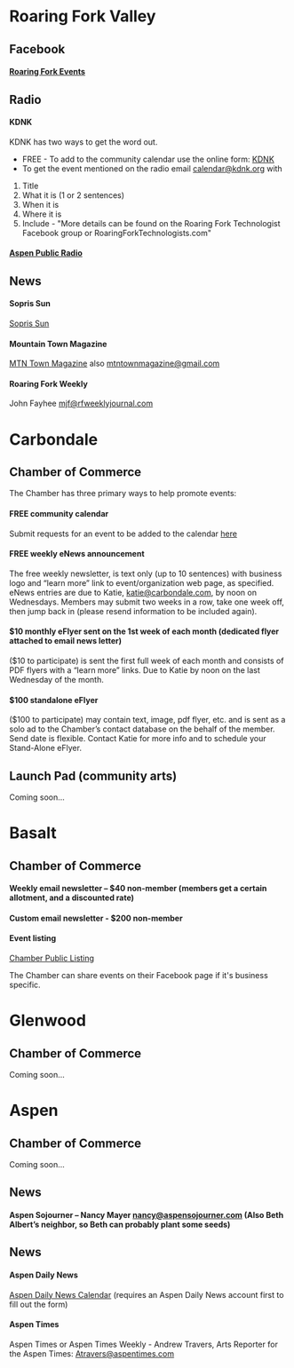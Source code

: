 
# Roaring Fork Valley
## Facebook
#### [Roaring Fork Events](https://www.facebook.com/groups/RFVEvents/)

## Radio
#### KDNK
KDNK has two ways to get the word out. 
* FREE - To add to the community calendar use the online form: [KDNK](http://www.kdnk.org/community-calendar/events/create#event-guidelines)
* To get the event mentioned on the radio email calendar@kdnk.org with 
1. Title
2. What it is (1 or 2 sentences)
3. When it is
4. Where it is
5. Include - "More details can be found on the Roaring Fork Technologist Facebook group or RoaringForkTechnologists.com"
#### [Aspen Public Radio](https://www.aspenpublicradio.org/community-calendar/events/create)

## News
#### Sopris Sun 
[Sopris Sun](https://www.soprissun.com/events/community/add)
#### Mountain Town Magazine
[MTN Town Magazine](https://mtntownmagazine.com/events-calendar/) also mtntownmagazine@gmail.com
#### Roaring Fork Weekly
John Fayhee mjf@rfweeklyjournal.com


####

# Carbondale

## Chamber of Commerce
The Chamber has three primary ways to help promote events:
#### FREE community calendar
Submit requests for an event to be added to the calendar [here](http://carbondalechamber.chambermaster.com/events/public-submission)
#### FREE weekly eNews announcement
The free weekly newsletter, is text only (up to 10 sentences) with business logo and “learn more” link to event/organization web page, as specified. eNews entries are due to Katie, katie@carbondale.com, by noon on Wednesdays. Members may submit two weeks in a row, take one week off, then jump back in (please resend information to be included again).

#### $10 monthly eFlyer sent on the 1st week of each month (dedicated flyer attached to email news letter)
($10 to participate) is sent the first full week of each month and consists of PDF flyers with a “learn more” links. Due to Katie by noon on the last Wednesday of the month.

#### $100 standalone eFlyer
($100 to participate) may contain text, image, pdf flyer, etc. and is sent as a solo ad to the Chamber’s contact database on the behalf of the member. Send date is flexible. Contact Katie for more info and to schedule your Stand-Alone eFlyer.

## Launch Pad (community arts)
Coming soon...

# Basalt
## Chamber of Commerce
#### Weekly email newsletter – $40 non-member (members get a certain allotment, and a discounted rate)
#### Custom email newsletter - $200 non-member
#### Event listing
[Chamber Public Listing](http://business.basaltchamber.org/events/public-submission)

The Chamber can share events on their Facebook page if it's business specific.

# Glenwood
## Chamber of Commerce
Coming soon...

# Aspen
## Chamber of Commerce
Coming soon...
## News
#### Aspen Sojourner – Nancy Mayer nancy@aspensojourner.com (Also Beth Albert’s neighbor, so Beth can probably plant some seeds)

## News
#### Aspen Daily News
[Aspen Daily News Calendar](https://www.aspendailynews.com/users/admin/calendar/event/) (requires an Aspen Daily News account first to fill out the form)

#### Aspen Times
Aspen Times or Aspen Times Weekly - Andrew Travers, Arts Reporter for the Aspen Times: Atravers@aspentimes.com     


